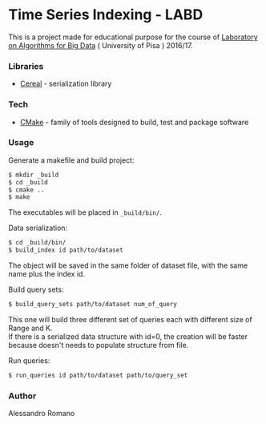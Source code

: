 # Time Series Indexing - LABD

This is a project made for educational purpose for the course of [Laboratory on Algorithms for Big Data] ( University of Pisa ) 2016/17.

### Libraries
* [Cereal] - serialization library

### Tech
* [CMake] - family of tools designed to build, test and package software

### Usage
Generate a makefile and build project:
```sh
$ mkdir _build
$ cd _build
$ cmake ..
$ make
```
The executables will be placed in `_build/bin/`.  

Data serialization:
```sh
$ cd _build/bin/
$ build_index id path/to/dataset
```
The object will be saved in the same folder of dataset file, with the same name plus the index id.  

Build query sets:
```sh
$ build_query_sets path/to/dataset num_of_query
```
This one will build three different set of queries each with different size of Range and K.  
If there is a serialized data structure with id=0, the creation will be faster because doesn't needs to populate structure from file.  

Run queries:
```sh
$ run_queries id path/to/dataset path/to/query_set
```

### Author
Alessandro Romano  

[Laboratory on Algorithms for Big Data]: <http://pages.di.unipi.it/rossano/221-2/laboratory-on-algorithms-for-big-data-a-a-201617/>
[Cereal]: <http://uscilab.github.io/cereal/index.html>
[CMake]: <https://cmake.org/>
